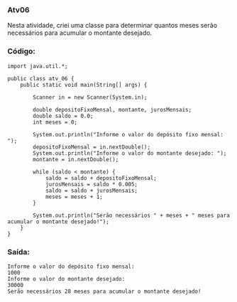 ### Atv06
Nesta atividade, criei uma classe para determinar quantos meses serão necessários para acumular o montante desejado.

### Código:
```
import java.util.*;

public class atv_06 {
    public static void main(String[] args) {
        
        Scanner in = new Scanner(System.in);

        double depositoFixoMensal, montante, jurosMensais;
        double saldo = 0.0;
        int meses = 0;

        System.out.println("Informe o valor do depósito fixo mensal: ");
        depositoFixoMensal = in.nextDouble();
        System.out.println("Informe o valor do montante desejado: ");
        montante = in.nextDouble();

        while (saldo < montante) {
            saldo = saldo + depositoFixoMensal;
            jurosMensais = saldo * 0.005;
            saldo = saldo + jurosMensais;
            meses = meses + 1;
        }

        System.out.println("Serão necessários " + meses + " meses para acumular o montante desejado!");
    }
}
```

### Saída:
```
Informe o valor do depósito fixo mensal: 
1000
Informe o valor do montante desejado: 
30000 
Serão necessários 28 meses para acumular o montante desejado!
```

